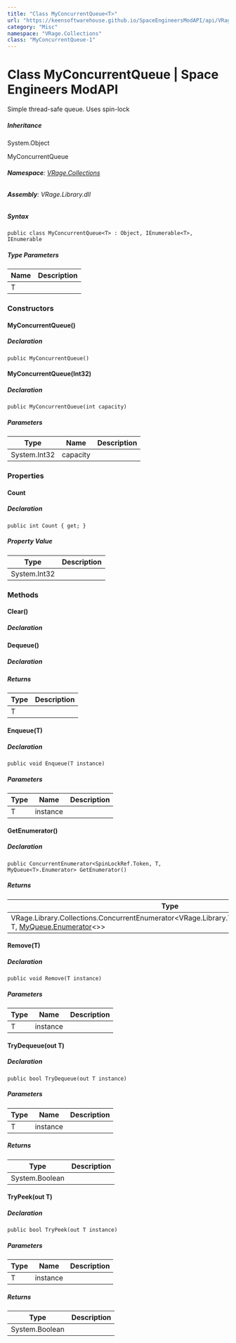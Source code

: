 ```yaml
---
title: "Class MyConcurrentQueue<T>"
url: "https://keensoftwarehouse.github.io/SpaceEngineersModAPI/api/VRage.Collections.MyConcurrentQueue-1.html"
category: "Misc"
namespace: "VRage.Collections"
class: "MyConcurrentQueue-1"
---
```


# Class MyConcurrentQueue<T> | Space Engineers ModAPI

Simple thread-safe queue. Uses spin-lock

##### Inheritance

System.Object

MyConcurrentQueue<T>

###### **Namespace**: [VRage.Collections](https://keensoftwarehouse.github.io/SpaceEngineersModAPI/api/VRage.Collections.html)

###### **Assembly**: VRage.Library.dll

##### Syntax

```
public class MyConcurrentQueue<T> : Object, IEnumerable<T>, IEnumerable
```

##### Type Parameters

| Name | Description |
| --- | --- |
| T   |     |

### Constructors

#### MyConcurrentQueue()

##### Declaration

```
public MyConcurrentQueue()
```

#### MyConcurrentQueue(Int32)

##### Declaration

```
public MyConcurrentQueue(int capacity)
```

##### Parameters

| Type | Name | Description |
| --- | --- | --- |
| System.Int32 | capacity |     |

### Properties

#### Count

##### Declaration

```
public int Count { get; }
```

##### Property Value

| Type | Description |
| --- | --- |
| System.Int32 |     |

### Methods

#### Clear()

##### Declaration

#### Dequeue()

##### Declaration

##### Returns

| Type | Description |
| --- | --- |
| T   |     |

#### Enqueue(T)

##### Declaration

```
public void Enqueue(T instance)
```

##### Parameters

| Type | Name | Description |
| --- | --- | --- |
| T   | instance |     |

#### GetEnumerator()

##### Declaration

```
public ConcurrentEnumerator<SpinLockRef.Token, T, MyQueue<T>.Enumerator> GetEnumerator()
```

##### Returns

| Type | Description |
| --- | --- |
| VRage.Library.Collections.ConcurrentEnumerator<VRage.Library.Threading.SpinLockRef.Token, T, [MyQueue.Enumerator](https://keensoftwarehouse.github.io/SpaceEngineersModAPI/api/VRage.Collections.MyQueue-1.Enumerator.html)<>> |     |

#### Remove(T)

##### Declaration

```
public void Remove(T instance)
```

##### Parameters

| Type | Name | Description |
| --- | --- | --- |
| T   | instance |     |

#### TryDequeue(out T)

##### Declaration

```
public bool TryDequeue(out T instance)
```

##### Parameters

| Type | Name | Description |
| --- | --- | --- |
| T   | instance |     |

##### Returns

| Type | Description |
| --- | --- |
| System.Boolean |     |

#### TryPeek(out T)

##### Declaration

```
public bool TryPeek(out T instance)
```

##### Parameters

| Type | Name | Description |
| --- | --- | --- |
| T   | instance |     |

##### Returns

| Type | Description |
| --- | --- |
| System.Boolean |     |